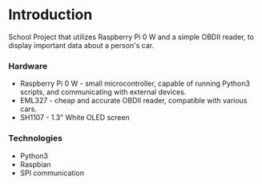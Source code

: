 # Introduction
  School Project that utilizes Raspberry Pi 0 W and a simple OBDII reader, to  display important data about a person's car.

### Hardware
 - Raspberry Pi 0 W - small microcontroller, capable of running Python3 scripts, and communicating with external devices.
 - EML327 - cheap and accurate OBDII reader, compatible with various cars.
 - SH1107 - 1.3" White OLED screen 

### Technologies
 - Python3
 - Raspbian
 - SPI communication
